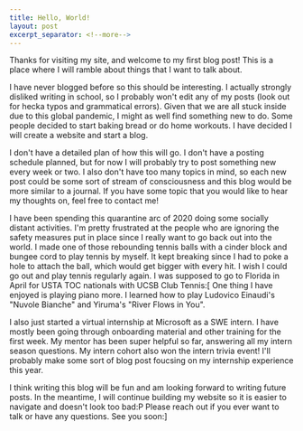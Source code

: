```yaml
---
title: Hello, World!
layout: post
excerpt_separator: <!--more-->
---
```


Thanks for visiting my site, and welcome to my first blog post! This is a place where I will ramble about things that I want to talk about. 

<!--more-->

I have never blogged before so this should be interesting. I actually strongly disliked writing in school, so I probably won't edit any of my posts (look out for hecka typos and grammatical errors). Given that we are all stuck inside due to this global pandemic, I might as well find something new to do. Some people decided to start baking bread or do home workouts. I have decided I will create a website and start a blog. 

I don't have a detailed plan of how this will go. I don't have a posting schedule planned, but for now I will probably try to post something new every week or two. I also don't have too many topics in mind, so each new post could be some sort of stream of consciousness and this blog would be more similar to a journal. If you have some topic that you would like to hear my thoughts on, feel free to contact me!

I have been spending this quarantine arc of 2020 doing some socially distant activities. I'm pretty frustrated at the people who are ignoring the safety measures put in place since I really want to go back out into the world. I made one of those rebounding tennis balls with a cinder block and bungee cord to play tennis by myself. It kept breaking since I had to poke a hole to attach the ball, which would get bigger with every hit. I wish I could go out and play tennis regularly again. I was supposed to go to Florida in April for USTA TOC nationals with UCSB Club Tennis:[ One thing I have enjoyed is playing piano more. I learned how to play Ludovico Einaudi's "Nuvole Bianche" and Yiruma's "River Flows in You". 

I also just started a virtual internship at Microsoft as a SWE intern. I have mostly been going through onboarding material and other training for the first week. My mentor has been super helpful so far, answering all my intern season questions. My intern cohort also won the intern trivia event! I'll probably make some sort of blog post foucsing on my internship experience this year.

I think writing this blog will be fun and am looking forward to writing future posts. In the meantime, I will continue building my website so it is easier to navigate and doesn't look too bad:P Please reach out if you ever want to talk or have any questions. See you soon:]
